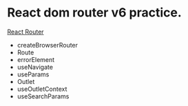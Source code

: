# React dom router v6 practice.

[React Router](https://reactrouter.com/en/main)

- createBrowserRouter
- Route
- errorElement
- useNavigate
- useParams
- Outlet
- useOutletContext
- useSearchParams
